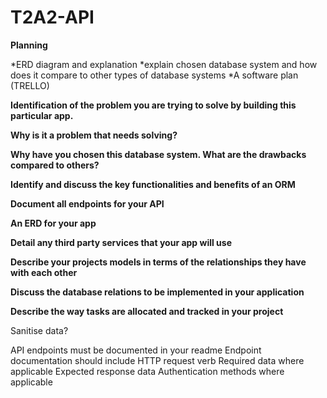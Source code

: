 # T2A2-API

**Planning**

*ERD diagram and explanation
*explain chosen database system and how does it compare to other types of database systems
\*A software plan (TRELLO)

**Identification of the problem you are trying to solve by building this particular app.**

**Why is it a problem that needs solving?**

**Why have you chosen this database system. What are the drawbacks compared to others?**

**Identify and discuss the key functionalities and benefits of an ORM**

**Document all endpoints for your API**

**An ERD for your app**

**Detail any third party services that your app will use**

**Describe your projects models in terms of the relationships they have with each other**

**Discuss the database relations to be implemented in your application**

**Describe the way tasks are allocated and tracked in your project**

Sanitise data?

API endpoints must be documented in your readme
Endpoint documentation should include
HTTP request verb
Required data where applicable
Expected response data
Authentication methods where applicable
